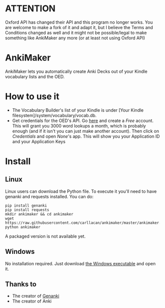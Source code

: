 # ATTENTION

Oxford API has changed their API and this program no longer works. You are welcome to make a fork of it and adapt it, but I believe the Terms and Conditions changed as well and it might not be possible/legal to make something like AnkiMaker any more (or at least not using Oxford API)

# AnkiMaker
AnkiMaker lets you automatically create Anki Decks out of your Kindle vocabulary lists and the OED.

# How to use it

* The Vocabulary Builder's list of your Kindle is under [Your Kindle filesystem]/system/vocabulary/vocab.db. 
* Get credentials for the OED's API. Go [here](https://developer.oxforddictionaries.com) and create a *Free* account. This will grant you 3000 word lookups a month, which is probably enough (and if it isn't you can just make another account). Then click on *Credentials* and open *None*'s app. This will show you your Application ID and your Application Keys

# Install

## Linux 

Linux users can download the Python file. To execute it you'll need to have genanki and requests installed. You can do:

    pip install genanki
    pip install requests
    mkdir ankimaker && cd ankimaker
    wget https://raw.githubusercontent.com/carllacan/ankimaker/master/ankimaker.py
    python ankimaker

A packaged version is not available yet.

## Windows

No installation required. Just download [the Windows executable](https://github.com/carllacan/ankimaker/raw/master/ankimaker.exe) and open it.

## Thanks to

* The creator of [Genanki](https://github.com/kerrickstaley/genanki)
* The creator of Anki
